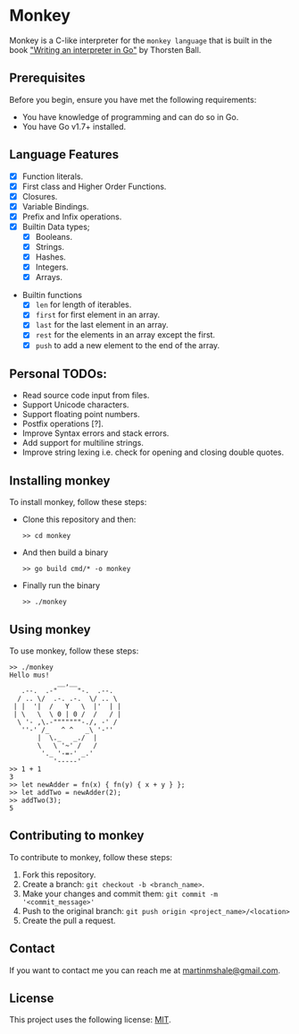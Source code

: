 # Monkey

Monkey is a C-like interpreter for the `monkey language` that is built in the book ["Writing an interpreter in Go"](https://interpreterbook.com) by Thorsten Ball.

## Prerequisites

Before you begin, ensure you have met the following requirements:

- You have knowledge of programming and can do so in Go.
- You have Go v1.7+ installed.

## Language Features

- [x] Function literals.
- [x] First class and Higher Order Functions.
- [x] Closures.
- [x] Variable Bindings.
- [x] Prefix and Infix operations.
- [x] Builtin Data types;
  - [x] Booleans.
  - [x] Strings.
  - [x] Hashes.
  - [x] Integers.
  - [x] Arrays.
- Builtin functions
  - [x] `len` for length of iterables.
  - [x] `first` for first element in an array.
  - [x] `last` for the last element in an array.
  - [x] `rest` for the elements in an array except the first.
  - [x] `push` to add a new element to the end of the array.

## Personal TODOs:

- Read source code input from files.
- Support Unicode characters.
- Support floating point numbers.
- Postfix operations [?].
- Improve Syntax errors and stack errors.
- Add support for multiline strings.
- Improve string lexing i.e. check for opening and closing double quotes.

## Installing monkey

To install monkey, follow these steps:

- Clone this repository and then:

  `>> cd monkey`

- And then build a binary

  `>> go build cmd/* -o monkey`

- Finally run the binary

  `>> ./monkey`

## Using monkey

To use monkey, follow these steps:

```
>> ./monkey
Hello mus!
            __,__
   .--.  .-"     "-.  .--.
  / .. \/  .-. .-.  \/ .. \
 | |  '|  /   Y   \  |'  | |
 | \   \  \ 0 | 0 /  /   / |
  \ '- ,\.-"""""""-./, -' /
   ''-' /_   ^ ^   _\ '-''
       |  \._   _./  |
       \   \ '~' /   /
        '._ '-=-' _.'
           '-----'
>> 1 + 1
3
>> let newAdder = fn(x) { fn(y) { x + y } };
>> let addTwo = newAdder(2);
>> addTwo(3);
5
```

## Contributing to monkey

To contribute to monkey, follow these steps:

1. Fork this repository.
2. Create a branch: `git checkout -b <branch_name>`.
3. Make your changes and commit them: `git commit -m '<commit_message>'`
4. Push to the original branch: `git push origin <project_name>/<location>`
5. Create the pull a request.

## Contact

If you want to contact me you can reach me at martinmshale@gmail.com.

## License

This project uses the following license: [MIT](/LICENSE).
